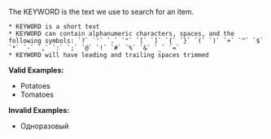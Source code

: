 <!-- markdownlint-disable-file first-line-h1 -->
The KEYWORD is the text we use to search for an item.

```info
* KEYWORD is a short text
* KEYWORD can contain alphanumeric characters, spaces, and the following symbols: `?` `'` `.` `"` `[` `]` `{` `}` `(` `)` `+` `^` `$` `*` `-` `,` `:` `;` `@` `!` `#` `%` `&` `_` `=`
* KEYWORD will have leading and trailing spaces trimmed
```

**Valid Examples:**

* Potatoes
* Tomatoes

**Invalid Examples:**

* Одноразовый
